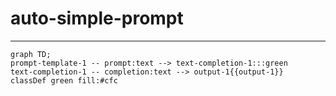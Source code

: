 # auto-simple-prompt
---

```mermaid
graph TD;
prompt-template-1 -- prompt:text --> text-completion-1:::green
text-completion-1 -- completion:text --> output-1{{output-1}}
classDef green fill:#cfc
```
